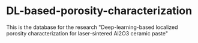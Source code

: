 # DL-based-porosity-characterization
This is the database for the research "Deep-learning-based localized porosity characterization for laser-sintered Al2O3 ceramic paste"
